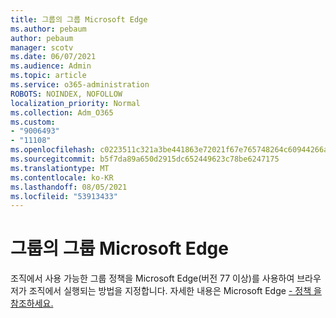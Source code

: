 ```yaml
---
title: 그룹의 그룹 Microsoft Edge
ms.author: pebaum
author: pebaum
manager: scotv
ms.date: 06/07/2021
ms.audience: Admin
ms.topic: article
ms.service: o365-administration
ROBOTS: NOINDEX, NOFOLLOW
localization_priority: Normal
ms.collection: Adm_O365
ms.custom:
- "9006493"
- "11108"
ms.openlocfilehash: c0223511c321a3be441863e72021f67e765748264c60944266ac1bdccdc78896
ms.sourcegitcommit: b5f7da89a650d2915dc652449623c78be6247175
ms.translationtype: MT
ms.contentlocale: ko-KR
ms.lasthandoff: 08/05/2021
ms.locfileid: "53913433"
---
```

# <a name="group-policies-in-microsoft-edge"></a>그룹의 그룹 Microsoft Edge

조직에서 사용 가능한 그룹 정책을 Microsoft Edge(버전 77 이상)를 사용하여 브라우저가 조직에서 실행되는 방법을 지정합니다. 자세한 내용은 Microsoft Edge [- 정책 을 참조하세요.](/deployedge/microsoft-edge-policies#available-policies)